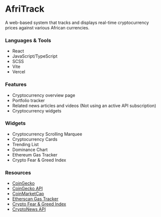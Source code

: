 # AfriTrack
A web-based system that tracks and displays real-time cryptocurrency prices against various African currencies.

### Languages & Tools
- React
- JavaScript/TypeScript
- SCSS
- Vite
- Vercel

### Features
- Cryptocurrency overview page
- Portfolio tracker
- Related news articles and videos (Not using an active API subscription)
- Cryptocurrency widgets

### Widgets
- Cryptocurrency Scrolling Marquee
- Cryptocurrency Cards
- Trending List
- Dominance Chart
- Ethereum Gas Tracker
- Crypto Fear & Greed Index

### Resources
- [CoinGecko](https://www.coingecko.com/)
- [CoinGecko API](https://www.coingecko.com/api/documentations/v3)
- [CoinMarketCap](https://coinmarketcap.com/)
- [Etherscan Gas Tracker](https://docs.etherscan.io/api-endpoints/gas-tracker)
- [Crypto Fear & Greed Index](https://alternative.me/crypto/fear-and-greed-index/)
- [CryptoNews API](https://cryptonews-api.com/)
